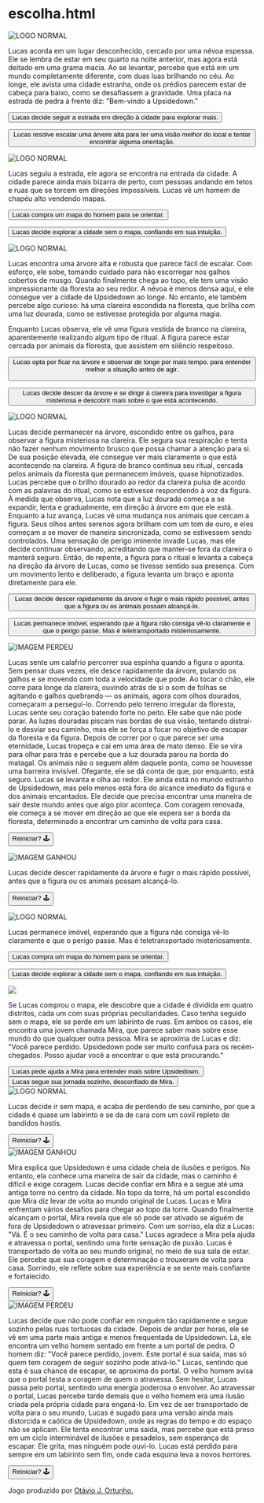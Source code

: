 # escolha.html
<!DOCTYPE html>
<html lang="pt-br">
  <head>
    <script src="https://cdnjs.cloudflare.com/ajax/libs/p5.js/1.10.0/p5.js"></script>
    <script src="https://cdnjs.cloudflare.com/ajax/libs/p5.js/1.10.0/addons/p5.sound.min.js"></script>
    <link rel="stylesheet" type="text/css" href="style.css">
    <link rel="preconnect" href="https://fonts.googleapis.com">
<link rel="preconnect" href="https://fonts.gstatic.com" crossorigin>
<link href="https://fonts.googleapis.com/css2?family=Anek+Devanagari:wght@100..800&family=Shadows+Into+Light&family=Shantell+Sans:ital,wght@0,300..800;1,300..800&display=swap" rel="stylesheet">
    <meta charset="utf-8" />

</head>
<body>
<main>
   
 <!-- PRIMEIRA TELA DE CARREGAMENTO !-->
<div class="passo ativo" id="passo-0">
<img src="logo.png" alt="LOGO NORMAL">
<p> Lucas acorda em um lugar desconhecido, cercado por uma névoa espessa. Ele se lembra de estar em seu quarto na noite anterior, mas agora está deitado em uma grama macia. Ao se levantar, percebe que está em um mundo completamente diferente, com duas luas brilhando no céu. Ao longe, ele avista uma cidade estranha, onde os prédios parecem estar de cabeça para baixo, como se desafiassem a gravidade. Uma placa na estrada de pedra à frente diz: "Bem-vindo a Upsidedown."</p>
  
<button class = "proximo" data-proximo = "1"> Lucas decide seguir a estrada em direção à cidade para explorar mais.</button>

<button class = "proximo" data-proximo = "2"> Lucas resolve escalar uma árvore alta para ter uma visão melhor do local e tentar encontrar alguma orientação.
</button>
</div>

<!-- BOTÃO ESCOLHA 1!-->
<div class="passo" id="passo-1">
<img src="logo.png" alt="LOGO NORMAL">
<p> Lucas seguiu a estrada, ele agora se encontra na entrada da cidade. A cidade parece ainda mais bizarra de perto, com pessoas andando em tetos e ruas que se torcem em direções impossíveis. Lucas vê um homem de chapéu alto vendendo mapas.</p>
  
<button class = "proximo" data-proximo = "3"> Lucas compra um mapa do homem para se orientar.
</button>

<button class = "proximo" data-proximo = "4"> Lucas decide explorar a cidade sem o mapa, confiando em sua intuição.</button>
</div>
  
<!-- BOTÃO ESCOLHA 2-->
<div class="passo" id="passo-2">
<img src="logo.png" alt="LOGO NORMAL">
<p> Lucas encontra uma árvore alta e robusta que parece fácil de escalar. Com esforço, ele sobe, tomando cuidado para não escorregar nos galhos cobertos de musgo. Quando finalmente chega ao topo, ele tem uma visão impressionante da floresta ao seu redor. A névoa é menos densa aqui, e ele consegue ver a cidade de Upsidedown ao longe. No entanto, ele também percebe algo curioso: há uma clareira escondida na floresta, que brilha com uma luz dourada, como se estivesse protegida por alguma magia.

Enquanto Lucas observa, ele vê uma figura vestida de branco na clareira, aparentemente realizando algum tipo de ritual. A figura parece estar cercada por animais da floresta, que assistem em silêncio respeitoso.

</p>
  
<button class = "proximo" data-proximo = "5"> Lucas opta por ficar na árvore e observar de longe por mais tempo, para entender melhor a situação antes de agir.

</button>

<button class = "proximo" data-proximo = "6"> Lucas decide descer da árvore e se dirigir à clareira para investigar a figura misteriosa e descobrir mais sobre o que está acontecendo.</button>
</div>

<!-- BOTÃO ESCOLHA 5-->
<div class="passo" id="passo-5">
<img src="logo.png" alt="LOGO NORMAL">
<p> Lucas decide permanecer na árvore, escondido entre os galhos, para observar a figura misteriosa na clareira. Ele segura sua respiração e tenta não fazer nenhum movimento brusco que possa chamar a atenção para si. De sua posição elevada, ele consegue ver mais claramente o que está acontecendo na clareira.
A figura de branco continua seu ritual, cercada pelos animais da floresta que permanecem imóveis, quase hipnotizados. Lucas percebe que o brilho dourado ao redor da clareira pulsa de acordo com as palavras do ritual, como se estivesse respondendo à voz da figura. À medida que observa, Lucas nota que a luz dourada começa a se expandir, lenta e gradualmente, em direção à árvore em que ele está.
Enquanto a luz avança, Lucas vê uma mudança nos animais que cercam a figura. Seus olhos antes serenos agora brilham com um tom de ouro, e eles começam a se mover de maneira sincronizada, como se estivessem sendo controlados. Uma sensação de perigo iminente invade Lucas, mas ele decide continuar observando, acreditando que manter-se fora da clareira o manterá seguro.
Então, de repente, a figura para o ritual e levanta a cabeça na direção da árvore de Lucas, como se tivesse sentido sua presença. Com um movimento lento e deliberado, a figura levanta um braço e aponta diretamente para ele.</p>
  
<button class = "proximo" data-proximo = "7">Lucas decide descer rapidamente da árvore e fugir o mais rápido possível, antes que a figura ou os animais possam alcançá-lo.</button>

<button class = "proximo" data-proximo = "8"> Lucas permanece imóvel, esperando que a figura não consiga vê-lo claramente e que o perigo passe. Mas é teletransportado misteriosamente. </button>
</div>


<!-- BOTÃO ESCOLHA 6-->
<div class="passo" id="passo-6">
<img src="venceu.png" alt="IMAGEM PERDEU">
<p> Lucas sente um calafrio percorrer sua espinha quando a figura o aponta. Sem pensar duas vezes, ele desce rapidamente da árvore, pulando os galhos e se movendo com toda a velocidade que pode. Ao tocar o chão, ele corre para longe da clareira, ouvindo atrás de si o som de folhas se agitando e galhos quebrando — os animais, agora com olhos dourados, começaram a persegui-lo.
Correndo pelo terreno irregular da floresta, Lucas sente seu coração batendo forte no peito. Ele sabe que não pode parar. As luzes douradas piscam nas bordas de sua visão, tentando distraí-lo e desviar seu caminho, mas ele se força a focar no objetivo de escapar da floresta e da figura.
Depois de correr por o que parece ser uma eternidade, Lucas tropeça e cai em uma área de mato denso. Ele se vira para olhar para trás e percebe que a luz dourada parou na borda do matagal. Os animais não o seguem além daquele ponto, como se houvesse uma barreira invisível. Ofegante, ele se dá conta de que, por enquanto, está seguro.
Lucas se levanta e olha ao redor. Ele ainda está no mundo estranho de Upsidedown, mas pelo menos está fora do alcance imediato da figura e dos animais encantados. Ele decide que precisa encontrar uma maneira de sair deste mundo antes que algo pior aconteça. Com coragem renovada, ele começa a se mover em direção ao que ele espera ser a borda da floresta, determinado a encontrar um caminho de volta para casa. </p>
  
<button class="proximo" data-proximo="0"> Reiniciar? 🕹 </button>

</div>

  
<!-- BOTÃO ESCOLHA 7-->
<div class="passo" id="passo-7">
<img src="ganhou.png" alt="IMAGEM GANHOU">
<p> Lucas decide descer rapidamente da árvore e fugir o mais rápido possível, antes que a figura ou os animais possam alcançá-lo. </p>
  
<button class="proximo" data-proximo="0"> Reiniciar? 🕹  </button>

</div>
  
<!-- BOTÃO ESCOLHA 8-->
<div class="passo" id="passo-8">
<img src="logo.png" alt="LOGO NORMAL">
<p>Lucas permanece imóvel, esperando que a figura não consiga vê-lo claramente e que o perigo passe. Mas é teletransportado misteriosamente.</p>
  
<button class = "proximo" data-proximo = "3"> Lucas compra um mapa do homem para se orientar.</button>

<button class = "proximo" data-proximo = "4"> Lucas decide explorar a cidade sem o mapa, confiando em sua intuição.</button>
</div>

<!-- BOTÃO ESCOLHA 3-->
<div class="passo" id="passo-3">
<img src="logo.png">
<p> Se Lucas comprou o mapa, ele descobre que a cidade é dividida em quatro distritos, cada um com suas próprias peculiaridades. Caso tenha seguido sem o mapa, ele se perde em um labirinto de ruas. Em ambos os casos, ele encontra uma jovem chamada Mira, que parece saber mais sobre esse mundo do que qualquer outra pessoa.
Mira se aproxima de Lucas e diz: "Você parece perdido. Upsidedown pode ser muito confusa para os recém-chegados. Posso ajudar você a encontrar o que está procurando."</p>
<button class="proximo" data-proximo="9">Lucas pede ajuda a Mira para entender mais sobre Upsidedown.</button>
<button class="proximo" data-proximo="10"> Lucas segue sua jornada sozinho, desconfiado de Mira.</button>
</div>

<!-- BOTÃO ESCOLHA 4-->
<div class="passo" id="passo-4">
<img src="perdeu.png" alt="LOGO NORMAL">
<p> Lucas decide ir sem mapa, e acaba de perdendo de seu caminho, por que a cidade é quase um labirinto e se da de cara com um covil repleto de bandidos hostis. </p>
<button class = "proximo" data-proximo = "0"> Reiniciar? 🕹  </button>
</div>

<!-- BOTÃO ESCOLHA 9-->
<div class="passo" id="passo-9">
<img src="ganhou.png" alt="IMAGEM GANHOU">
<p>Mira explica que Upsidedown é uma cidade cheia de ilusões e perigos. No entanto, ela conhece uma maneira de sair da cidade, mas o caminho é difícil e exige coragem. Lucas decide confiar em Mira e a segue até uma antiga torre no centro da cidade. No topo da torre, há um portal escondido que Mira diz levar de volta ao mundo original de Lucas.
Lucas e Mira enfrentam vários desafios para chegar ao topo da torre. Quando finalmente alcançam o portal, Mira revela que ele só pode ser ativado se alguém de fora de Upsidedown o atravessar primeiro. Com um sorriso, ela diz a Lucas: "Vá. É o seu caminho de volta para casa." Lucas agradece a Mira pela ajuda e atravessa o portal, sentindo uma forte sensação de puxão.
Lucas é transportado de volta ao seu mundo original, no meio de sua sala de estar. Ele percebe que sua coragem e determinação o trouxeram de volta para casa. Sorrindo, ele reflete sobre sua experiência e se sente mais confiante e fortalecido.</p>
<button class = "proximo" data-proximo = "0"> Reiniciar? 🕹  </button>
</div>

<!-- BOTÃO ESCOLHA 10-->
<div class="passo" id="passo-10">
<img src="perdeu.png" alt="IMAGEM PERDEU">
<p> Lucas decide que não pode confiar em ninguém tão rapidamente e segue sozinho pelas ruas tortuosas da cidade. Depois de andar por horas, ele se vê em uma parte mais antiga e menos frequentada de Upsidedown. Lá, ele encontra um velho homem sentado em frente a um portal de pedra. O homem diz: "Você parece perdido, jovem. Este portal é sua saída, mas só quem tem coragem de seguir sozinho pode ativá-lo."
Lucas, sentindo que esta é sua chance de escapar, se aproxima do portal. O velho homem avisa que o portal testa a coragem de quem o atravessa. Sem hesitar, Lucas passa pelo portal, sentindo uma energia poderosa o envolver.
  Ao atravessar o portal, Lucas percebe tarde demais que o velho homem era uma ilusão criada pela própria cidade para enganá-lo. Em vez de ser transportado de volta para o seu mundo, Lucas é sugado para uma versão ainda mais distorcida e caótica de Upsidedown, onde as regras do tempo e do espaço não se aplicam. Ele tenta encontrar uma saída, mas percebe que está preso em um ciclo interminável de ilusões e pesadelos, sem esperança de escapar. Ele grita, mas ninguém pode ouvi-lo. Lucas está perdido para sempre em um labirinto sem fim, onde cada esquina leva a novos horrores.</p>
<button class = "proximo" data-proximo = "0"> Reiniciar? 🕹  </button>
</div>
  
</main>
  
<!-- CRÉDITOS -->
<footer>
<p> Jogo produzido por <a href="COLOCA O LINK DO SEU GITHUB" target="_blank" class="nome-link"> Otávio J. Ortunho. </a> </p>
</footer>
  
<script src="sketch.js"></script>
  
</body>
</html>
